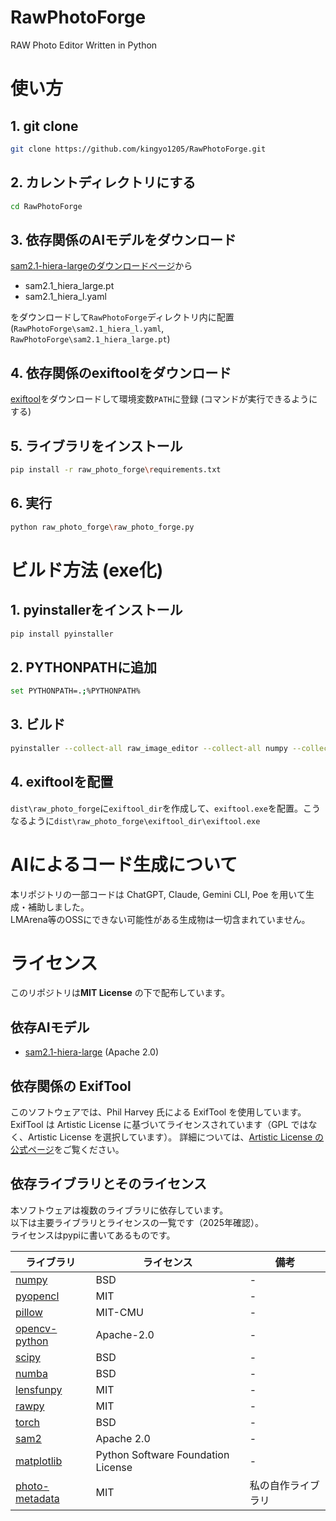 # RawPhotoForge
RAW Photo Editor Written in Python


# 使い方

## 1. git clone

```bash
git clone https://github.com/kingyo1205/RawPhotoForge.git
```

## 2. カレントディレクトリにする
```bash
cd RawPhotoForge
```

## 3. 依存関係のAIモデルをダウンロード
[sam2.1-hiera-largeのダウンロードページ](https://huggingface.co/facebook/sam2.1-hiera-large/tree/main)から
- sam2.1_hiera_large.pt
- sam2.1_hiera_l.yaml

をダウンロードして`RawPhotoForge`ディレクトリ内に配置 (`RawPhotoForge\sam2.1_hiera_l.yaml`, `RawPhotoForge\sam2.1_hiera_large.pt`)

## 4. 依存関係のexiftoolをダウンロード
[exiftool](https://exiftool.org/)をダウンロードして環境変数`PATH`に登録 (コマンドが実行できるようにする)



## 5. ライブラリをインストール
```bash
pip install -r raw_photo_forge\requirements.txt
```

## 6. 実行
```bash
python raw_photo_forge\raw_photo_forge.py
```

# ビルド方法 (exe化)

## 1. pyinstallerをインストール
```bash
pip install pyinstaller
```

## 2. PYTHONPATHに追加
```bash
set PYTHONPATH=.;%PYTHONPATH%
```

## 3. ビルド
```bash
pyinstaller --collect-all raw_image_editor --collect-all numpy --collect-all pyopencl --collect-all PIL --collect-all cv2 --collect-all scipy --collect-all numba --collect-all lensfunpy --collect-all rawpy --collect-all torch --collect-all sam2 --collect-all matplotlib --collect-all photo_metadata --onedir --add-data "sam2.1_hiera_large.pt;raw_image_editor" --add-data "sam2.1_hiera_l.yaml;raw_image_editor" raw_photo_forge\raw_photo_forge.py
```

## 4. exiftoolを配置
`dist\raw_photo_forge`に`exiftool_dir`を作成して、`exiftool.exe`を配置。こうなるように`dist\raw_photo_forge\exiftool_dir\exiftool.exe`




# AIによるコード生成について
本リポジトリの一部コードは ChatGPT, Claude, Gemini CLI, Poe を用いて生成・補助しました。  
LMArena等のOSSにできない可能性がある生成物は一切含まれていません。

 

# ライセンス
このリポジトリは**MIT License** の下で配布しています。  

## 依存AIモデル
- [sam2.1-hiera-large](https://huggingface.co/facebook/sam2.1-hiera-large/tree/main) (Apache 2.0)

## 依存関係の ExifTool
このソフトウェアでは、Phil Harvey 氏による ExifTool を使用しています。
ExifTool は Artistic License に基づいてライセンスされています（GPL ではなく、Artistic License を選択しています）。
詳細については、[Artistic License の公式ページ](https://dev.perl.org/licenses/artistic.html)をご覧ください。

## 依存ライブラリとそのライセンス

本ソフトウェアは複数のライブラリに依存しています。  
以下は主要ライブラリとライセンスの一覧です（2025年確認）。  
ライセンスはpypiに書いてあるものです。  

| ライブラリ | ライセンス | 備考 |
|------------|------------|------|
| [numpy](https://pypi.org/project/numpy/) | BSD | - |
| [pyopencl](https://pypi.org/project/pyopencl/) | MIT | - |
| [pillow](https://pypi.org/project/Pillow/) | MIT-CMU | - |
| [opencv-python](https://pypi.org/project/opencv-python/) | Apache-2.0 | - |
| [scipy](https://pypi.org/project/scipy/) | BSD | - |
| [numba](https://pypi.org/project/numba/) | BSD | - |
| [lensfunpy](https://pypi.org/project/lensfunpy/) | MIT | - |
| [rawpy](https://pypi.org/project/rawpy/) | MIT | - |
| [torch](https://pypi.org/project/torch/) | BSD | - |
| [sam2](https://pypi.org/project/sam2/) | Apache 2.0  | - |
| [matplotlib](https://pypi.org/project/matplotlib/) | Python Software Foundation License | - |
| [photo-metadata](https://pypi.org/project/photo-metadata/) | MIT | 私の自作ライブラリ |










